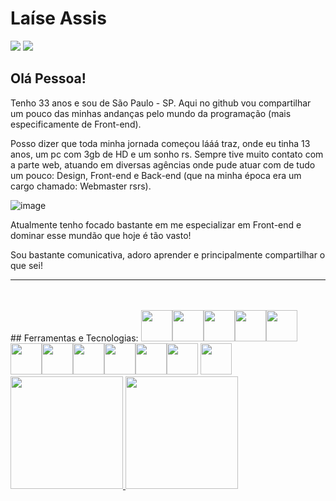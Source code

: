# Laíse Assis

<a href = "mailto:laise.assis@hotmail.com"><img loading="lazy" src="https://img.shields.io/badge/Gmail-D14836?style=for-the-badge&logo=gmail&logoColor=white" target="_blank"></a>
<a href="https://www.linkedin.com/in/laiseassis" target="_blank"><img loading="lazy" src="https://img.shields.io/badge/-LinkedIn-%230077B5?style=for-the-badge&logo=linkedin&logoColor=white" target="_blank"></a>

## Olá Pessoa!

Tenho 33 anos e sou de São Paulo - SP. Aqui no github vou compartilhar um pouco das minhas andanças pelo mundo da programação (mais especificamente de Front-end).

Posso dizer que toda minha jornada começou lááá traz, onde eu tinha 13 anos, um pc com 3gb de HD e um sonho rs. Sempre tive muito contato com a parte web, atuando em diversas agências onde pude atuar com de tudo um pouco: Design, Front-end e Back-end (que na minha época era um cargo chamado: Webmaster rsrs).

![image](https://github.com/laiseassis/laiseassis/assets/32445474/93510500-b7b1-4a3d-9391-a1f154c4937d)


Atualmente tenho focado bastante em me especializar em Front-end e dominar esse mundão que hoje é tão vasto!

Sou bastante comunicativa, adoro aprender e principalmente compartilhar o que sei!

<hr>
<br><br>
## Ferramentas e Tecnologias:
<img width="50" src="https://cdn.jsdelivr.net/gh/devicons/devicon@latest/icons/css3/css3-original-wordmark.svg" /><img width="50" src="https://cdn.jsdelivr.net/gh/devicons/devicon@latest/icons/html5/html5-original-wordmark.svg" /><img width="50" src="https://cdn.jsdelivr.net/gh/devicons/devicon@latest/icons/sass/sass-original.svg" /><img width="50" src="https://cdn.jsdelivr.net/gh/devicons/devicon@latest/icons/bootstrap/bootstrap-original-wordmark.svg" /><img width="50" src="https://cdn.jsdelivr.net/gh/devicons/devicon@latest/icons/javascript/javascript-original.svg" /><img width="50" src="https://cdn.jsdelivr.net/gh/devicons/devicon@latest/icons/vuejs/vuejs-original-wordmark.svg" /><img width="50" src="https://cdn.jsdelivr.net/gh/devicons/devicon@latest/icons/vuetify/vuetify-original.svg" /><img width="50" src="https://cdn.jsdelivr.net/gh/devicons/devicon@latest/icons/typescript/typescript-original.svg" /><img width="50" src="https://cdn.jsdelivr.net/gh/devicons/devicon@latest/icons/jquery/jquery-plain-wordmark.svg" /><img width="50" src="https://cdn.jsdelivr.net/gh/devicons/devicon@latest/icons/figma/figma-original.svg" /><img width="50" src="https://cdn.jsdelivr.net/gh/devicons/devicon@latest/icons/wordpress/wordpress-original.svg" />
<img width="50" src="https://cdn.jsdelivr.net/gh/devicons/devicon@latest/icons/git/git-original.svg" />

<div>
<a href="https://github.com/laiseassis">
<img loading="lazy" height="180em" src="https://github-readme-stats.vercel.app/api/top-langs/?username=laiseassis&layout=compact&langs_count=7&theme=dracula"/>
<img loading="lazy" height="180em" src="https://github-readme-stats.vercel.app/api?username=laiseassis&show_icons=true&theme=dracula&include_all_commits=true&count_private=true"/>
</div>
          
<!--
**laiseassis/laiseassis** is a ✨ _special_ ✨ repository because its `README.md` (this file) appears on your GitHub profile.

Here are some ideas to get you started:

- 🔭 I’m currently working on ...
- 🌱 I’m currently learning ...
- 👯 I’m looking to collaborate on ...
- 🤔 I’m looking for help with ...
- 💬 Ask me about ...
- 📫 How to reach me: ...
- 😄 Pronouns: ...
- ⚡ Fun fact: ...
-->
